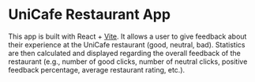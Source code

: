 # UniCafe Restaurant App

This app is built with React + [Vite](https://vitejs.dev/). It allows a user to give feedback about their experience at the UniCafe restaurant (good, neutral, bad). Statistics are then calculated and displayed regarding the overall feedback of the restaurant (e.g., number of good clicks, number of neutral clicks, positive feedback percentage, average restaurant rating, etc.).
